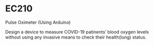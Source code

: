 # EC210
Pulse Oximeter (Using Arduino)

Design a device to measure COVID-19 patinents’ blood oxygen levels without using any invasive means to check their health(lung) status.
